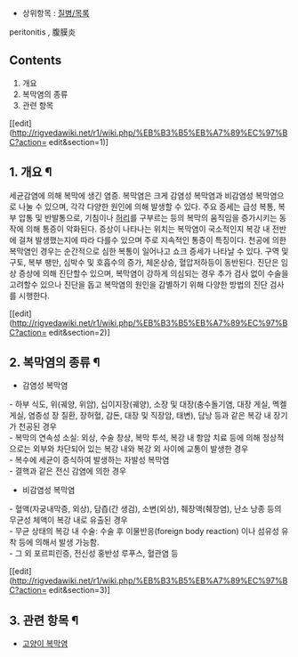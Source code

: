   * 상위항목 : [질병/목록](%EC%A7%88%EB%B3%91/%EB%AA%A9%EB%A1%9D.md)  

peritonitis , 腹膜炎

## Contents

    

1. 개요 
2. 복막염의 종류 
3. 관련 항목 

[[edit](http://rigvedawiki.net/r1/wiki.php/%EB%B3%B5%EB%A7%89%EC%97%BC?action=
edit&section=1)]

## 1. 개요 ¶

세균감염에 의해 복막에 생긴 염증. 복막염은 크게 감염성 복막염과 비감염성 복막염으로 나눌 수 있으며, 각각 다양한 원인에 의해 발생할 수
있다. 주요 증세는 급성 복통, 복부 압통 및 반발통으로, 기침이나 [허리](%ED%97%88%EB%A6%AC.md)를 구부르는 등의
복막의 움직임을 증가시키는 동작에 의해 통증이 악화된다. 증상이 나타나는 위치는 복막염이 국소적인지 복강 내 전반에 걸쳐 발생했는지에 따라
다를수 있으며 주로 지속적인 통증이 특징이다. 천공에 의한 복막염인 경우는 순간적으로 심한 복통이 일어나고 쇼크 증세가 나타날 수 있다.
구역 및 구토, 복부 팽만, 심박수 및 호흡수의 증가, 체온상승, 혈압저하등이 동반된다. 진단은 임상 증상에 의해 진단할수 있으며, 복막염이
강하게 의심되는 경우 추가 검사 없이 수술을 고려할수 있으나 진단을 돕고 복막염의 원인을 감별하기 위해 다양한 방법의 진단 검사를 시행한다.

  

[[edit](http://rigvedawiki.net/r1/wiki.php/%EB%B3%B5%EB%A7%89%EC%97%BC?action=
edit&section=2)]

## 2. 복막염의 종류 ¶

  * 감염성 복막염  

\- 하부 식도, 위(궤양, 위암), 십이지장(궤양), 소장 및 대장(충수돌기염, 대장 게실, 멕켈 게실, 염증성 장 질환, 장허혈, 감돈,
대장 및 직장암, 태변), 담낭 등과 같은 복강 내 장기가 천공된 경우  
\- 복막의 연속성 소실: 외상, 수술 창상, 복막 투석, 복강 내 항암 치료 등에 의해 정상적으로는 외부와 차단되어 있는 복강 내와 복강
외 사이에 교통이 발생한 경우  
\- 복수에 세균이 증식하여 발생하는 자발성 복막염  
\- 결핵과 같은 전신 감염에 의한 경우

  

  * 비감염성 복막염  

\- 혈액(자궁내막증, 외상), 담즙(간 생검), 소변(외상), 췌장액(췌장염), 난소 낭종 등의 무균성 체액이 복강 내로 유출된 경우  
\- 무균 상태의 복강 내 수술: 수술 후 이물반응(foreign body reaction) 이나 섬유성 유착 등에 의해서 발생 가능함.  
\- 그 외 포르피린증, 전신성 홍반성 루푸스, 혈관염 등

  

[[edit](http://rigvedawiki.net/r1/wiki.php/%EB%B3%B5%EB%A7%89%EC%97%BC?action=
edit&section=3)]

## 3. 관련 항목 ¶

  * [고양이 복막염](%EA%B3%A0%EC%96%91%EC%9D%B4%20%EB%B3%B5%EB%A7%89%EC%97%BC.md)

